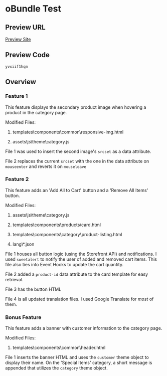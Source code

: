 # oBundle Test

## Preview URL

[Preview Site](https://obundle-test8.mybigcommerce.com/special-items/)

## Preview Code

`yvxiif1hqm`

## Overview

### Feature 1

This feature displays the secondary product image when hovering a product in the category page. 

Modified Files:

1. templates\components\common\responsive-img.html

2. assets\js\theme\category.js

File 1 was used to insert the second image's `srcset` as a data attribute.

File 2 replaces the current `srcset` with the one in the data attribute on `mouseenter` and reverts it on `mouseleave`

### Feature 2

This feature adds an 'Add All to Cart' button and a 'Remove All Items' button.

Modified Files:

1. assets\js\theme\category.js

2. templates\components\products\card.html

3. templates\components\category\product-listing.html

4. lang\\*.json

File 1 houses all button logic (using the Storefront API) and notifications. I used `sweetalert` to notify the user of added and removed cart items. This file also ties into Event Hooks to update the cart quantity.

File 2 added a `product-id` data attribute to the card template for easy retrieval. 

File 3 has the button HTML

File 4 is all updated translation files. I used Google Translate for *most* of them.

### Bonus Feature

This feature adds a banner with customer information to the category page.

Modified Files:

1. templates\components\common\header.html

File 1 inserts the banner HTML and uses the `customer` theme object to display their name. On the 'Special Items' category, a short message is appended that utilizes the `category` theme object.